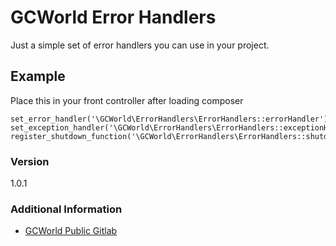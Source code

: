 # GCWorld Error Handlers

Just a simple set of error handlers you can use in your project.

## Example

Place this in your front controller after loading composer

	set_error_handler('\GCWorld\ErrorHandlers\ErrorHandlers::errorHandler');
	set_exception_handler('\GCWorld\ErrorHandlers\ErrorHandlers::exceptionHandler');
	register_shutdown_function('\GCWorld\ErrorHandlers\ErrorHandlers::shutdownHandler');

### Version
1.0.1

### Additional Information

* [GCWorld Public Gitlab](https://gitlab.konghack.com/groups/GCWorld)